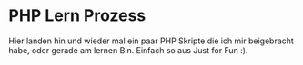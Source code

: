 # PHP Lern Prozess

Hier landen hin und wieder mal ein paar PHP Skripte die ich mir beigebracht habe, oder gerade am lernen Bin. Einfach so aus Just for Fun :).